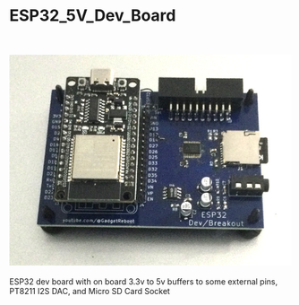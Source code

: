 # ESP32_5V_Dev_Board
<br><br>![PCB](Assembled_PCB.jpg)<BR><BR>
ESP32 dev board with on board 3.3v to 5v buffers to some external pins, PT8211 I2S DAC, and Micro SD Card Socket

